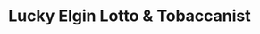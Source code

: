 ---
title: "Lucky Elgin Lotto & Tobaccanist"
url: /carlton/lucky-elgin-lotto-and-tobaccanist/
shop: tobacco
---